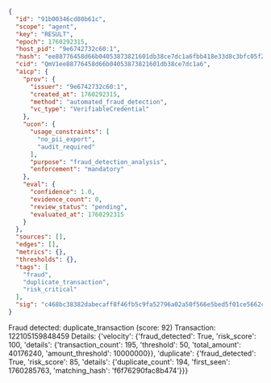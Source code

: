 ```json
{
  "id": "91b00346cd80b61c",
  "scope": "agent",
  "key": "RESULT",
  "epoch": 1760292315,
  "host_pid": "9e6742732c60:1",
  "hash": "ee88776458d66b04053873821601db38ce7dc1a6fbb418e33d8c3bfc05f29cf2",
  "cid": "QmV1ee88776458d66b04053873821601db38ce7dc1a6",
  "aicp": {
    "prov": {
      "issuer": "9e6742732c60:1",
      "created_at": 1760292315,
      "method": "automated_fraud_detection",
      "vc_type": "VerifiableCredential"
    },
    "ucon": {
      "usage_constraints": [
        "no_pii_export",
        "audit_required"
      ],
      "purpose": "fraud_detection_analysis",
      "enforcement": "mandatory"
    },
    "eval": {
      "confidence": 1.0,
      "evidence_count": 0,
      "review_status": "pending",
      "evaluated_at": 1760292315
    }
  },
  "sources": [],
  "edges": [],
  "metrics": {},
  "thresholds": {},
  "tags": [
    "fraud",
    "duplicate_transaction",
    "risk_critical"
  ],
  "sig": "c468bc38382dabecaff8f46fb5c9fa52796a02a50f566e5bed5f01ce5662c3c3"
}
```

Fraud detected: duplicate_transaction (score: 92)
Transaction: 122105159848459
Details: {'velocity': {'fraud_detected': True, 'risk_score': 100, 'details': {'transaction_count': 195, 'threshold': 50, 'total_amount': 40176240, 'amount_threshold': 10000000}}, 'duplicate': {'fraud_detected': True, 'risk_score': 85, 'details': {'duplicate_count': 194, 'first_seen': 1760285763, 'matching_hash': 'f6f76290fac8b474'}}}